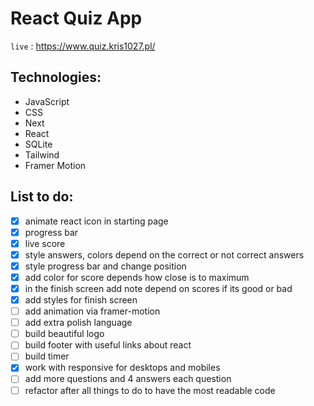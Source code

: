 # React Quiz App

`live` : <https://www.quiz.kris1027.pl/>

## Technologies:

- JavaScript
- CSS
- Next
- React
- SQLite
- Tailwind
- Framer Motion

## List to do:

- [x] animate react icon in starting page
- [x] progress bar
- [x] live score
- [x] style answers, colors depend on the correct or not correct answers
- [x] style progress bar and change position
- [x] add color for score depends how close is to maximum
- [x] in the finish screen add note depend on scores if its good or bad
- [x] add styles for finish screen
- [ ] add animation via framer-motion
- [ ] add extra polish language
- [ ] build beautiful logo
- [ ] build footer with useful links about react
- [ ] build timer
- [x] work with responsive for desktops and mobiles
- [ ] add more questions and 4 answers each question
- [ ] refactor after all things to do to have the most readable code
